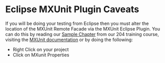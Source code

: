 # Eclipse MXUnit Plugin Caveats

If you will be doing your testing from Eclipse then you must alter the location of the MXUnit Remote Facade via the MXUnit Eclipse Plugin. You can do this by reading our [Sample Chapter](https://ortus-public.s3.amazonaws.com/CBOX204-IntroToMXUnit.pdf) from our 204 training course, visiting the [MXUnit documentation](http://www.mxunit.org/) or by doing the following:

* Right Click on your project
* Click on MXunit Properties


